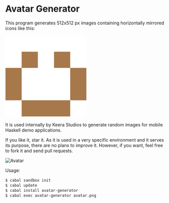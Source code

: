 # Avatar Generator

This program generates 512x512 px images containing horizontally mirrored
icons like this:

<img
    src="./docs/avatar.png"
    title="Avatar"
    alt="Avatar"
    width="256px"
    height="256px"
/>

It is used internally by Keera Studios to generate random images for mobile
Haskell demo applications.

If you like it, star it. As it is used in a very specific environment and it
serves its purpose, there are no plans to improve it. However, if you want,
feel free to fork it and send pull requests.

![Avatar](http://ivanperez-keera.github.com/images/screenshots/avatar.png)

Usage:
```
$ cabal sandbox init
$ cabal update
$ cabal install avatar-generator
$ cabal exec avatar-generator avatar.png
```
